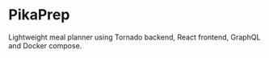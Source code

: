 # PikaPrep
Lightweight meal planner using Tornado backend, React frontend, GraphQL and Docker compose.
